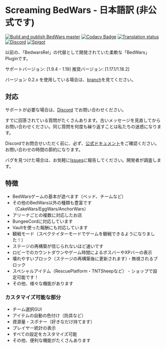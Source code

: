 # Screaming BedWars - 日本語訳 (非公式です)
[![Build and publish BedWars master](https://github.com/ScreamingSandals/BedWars/actions/workflows/build-master.yml/badge.svg)](https://github.com/ScreamingSandals/BedWars/actions/workflows/build-master.yml)
[![Codacy Badge](https://app.codacy.com/project/badge/Grade/2b72901b108f4577a135faee054d0d6d)](https://www.codacy.com/gh/ScreamingSandals/BedWars/dashboard?utm_source=github.com&amp;utm_medium=referral&amp;utm_content=ScreamingSandals/BedWars&amp;utm_campaign=Badge_Grade)
[![Translation status](http://weblate.screamingsandals.org/widgets/bedwars/-/0-3-x/svg-badge.svg)](https://github.com/ScreamingSandals/BedWarsLanguage/tree/0.3.x)
[![Discord](https://img.shields.io/discord/582271436845219842?logo=discord)](https://discord.gg/4xB54Ts)
[![Spigot](https://img.shields.io/spiget/downloads/63714)](https://www.spigotmc.org/resources/screaming-bedwars-1-9-4-1-17-1.63714/)

以前の、「BedwarsRel」の代替として開発されていた柔軟な「BedWars」Pluginです。

サポートバージョン: \[1.9.4 - 1.19\] 推奨バージョン: \[1.17.1/1.18.2\]

バージョン 0.2.x を使用している場合は、[branch](https://github.com/ScreamingSandals/BedWars/tree/ver/0.2.x)を見てください。

## 対応
サポートが必要な場合は、[Discord](https://discord.gg/4xB54Ts) でお問い合わせください。

すでに回答されている質問がたくさんあります。古いメッセージを見直してからお問い合わせください。同じ質問を何度も繰り返すことは私たちの迷惑になります。

Discordでお問合せいただく前に、必ず、[公式ドキュメント](https://docs.screamingsandals.org)をご確認ください。お問い合わせの時間の節約になります。

バグを見つけた場合は、お気軽に[Issues](https://github.com/ScreamingSandals/BedWars/issues)に報告してください。開発者が調査します。

## 特徴
- BedWarsゲームの基本が遊べます（ベッド、チームなど）
- その他のBedWars以外の種類も豊富です（CakeWars/EggWars/AnchorWars）
- アリーナごとの複数に対応したお店
- BungeeCordに対応しています
- Vaultを使った報酬にも対応しています
- 観戦モード（スペクテイターモードでゲームを観戦できるようになりました！）
- ステージの再構築が信じられないほど速いです
- ロビーでのカウントダウンやゲーム時間によるボスバーやXPバーの表示
- 壊れやすいブロック（ステージの再構築後に更新されます）・無視されるブロック
- スペシャルアイテム（RescuePlatform・TNTSheepなど） - ショップで設定可能です！
- その他、様々な機能があります

### カスタマイズ可能な部分
- チーム選択GUI
- アイテムの自動の色付け（防具など）
- 資源量・スポナー（好きなだけ持てます）
- プレイヤー統計の表示
- すべての設定をカスタマイズ可能
- その他、便利な機能がたくさんあります
